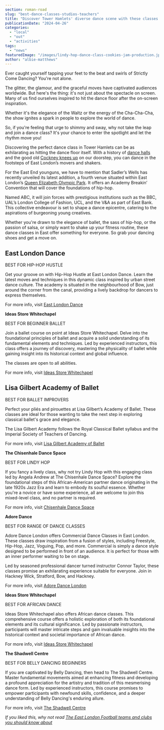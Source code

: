 ```yaml
---
section: roman-road
slug: "best-dance-classes-studios-teachers"
title: "Discover Tower Hamlets' diverse dance scene with these classes and courses"
publicationDate: "2024-04-26"
categories: 
  - "local"
  - "out"
  - "activities"
tags: 
  - "news"
featuredImage: "/images/lindy-hop-dance-class-cookies-jam-production.jpg"
author: "albie-matthews"
---
```


Ever caught yourself tapping your feet to the beat and swirls of Strictly Come Dancing? You're not alone.

The glitter, the glamour, and the graceful moves have captivated audiences worldwide. But here's the thing: it's not just about the spectacle on screen. Many of us find ourselves inspired to hit the dance floor after the on-screen inspiration. 

Whether it's the elegance of the Waltz or the energy of the Cha-Cha-Cha, the show ignites a spark in people to explore the world of dance. 

So, if you're feeling that urge to shimmy and sway, why not take the leap and join a dance class? It's your chance to enter the spotlight and let the rhythm move you!

Discovering the perfect dance class in Tower Hamlets can be as exhilarating as hitting the dance floor itself. With a history of [dance halls](https://www.jack-the-ripper-tour.com/generalnews/east-end-music-halls/) and the good old [Cockney knees up](https://romanroadlondon.com/knees-up-mother-brown-song-history/) on our doorstep, you can dance in the footsteps of East London’s movers and shakers. 

For the East End younguns, we have to mention that Sadler’s Wells has recently unveiled its latest addition, a fourth venue situated within East London’s [Queen Elizabeth Olympic Park](https://romanroadlondon.com/events/summer-at-queen-elizabeth-olympic-park/). It offers an Academy Breakin’ Convention that will cover the foundations of hip-hop. 

Named ABC, it will join forces with prestigious institutions such as the BBC, UAL’s London College of Fashion, UCL, and the V&A as part of East Bank. This collective endeavour is set to shape a dance epicentre, catering to the aspirations of burgeoning young creatives.

Whether you're drawn to the elegance of ballet, the sass of hip-hop, or the passion of salsa, or simply want to shake up your fitness routine, these dance classes in East offer something for everyone. So grab your dancing shoes and get a move on. 

## **East London Dance**

BEST FOR HIP-HOP HUSTLE

Get your groove on with Hip-Hop Hustle at East London Dance. Learn the latest moves and techniques in this dynamic class inspired by urban street dance culture. The academy is situated in the neighbourhood of Bow, just around the corner from the canal, providing a lively backdrop for dancers to express themselves.

For more info, visit [East London Dance](https://www.eastlondondance.org/classes/adult-street-dance-classes/) 

**Ideas Store Whitechapel**

BEST FOR BEGINNER BALLET

Join a ballet course on point at Ideas Store Whitechapel. Delve into the foundational principles of ballet and acquire a solid understanding of its fundamental elements and techniques. Led by experienced instructors, this class offers a journey of discovery, mastering the physicality of ballet while gaining insight into its historical context and global influence.

The classes are open to all abilities.

For more info, visit [Ideas Store Whitechapel](https://ebsontrackprospect-thc.tribal-ebs.com/Page/Prospectus_CourseOverview?uio_id=20590)

## **Lisa Gilbert Academy of Ballet**

BEST FOR BALLET IMPROVERS

Perfect your pliés and pirouettes at Lisa Gilbert’s Academy of Ballet. These classes are ideal for those wanting to take the next step in exploring classical ballet's grace and elegance. 

The Lisa Gilbert Academy follows the Royal Classical Ballet syllabus and the Imperial Society of Teachers of Dancing.

For more info, visit [Lisa Gilbert Academy of Ballet](https://lgacademy.co.uk/classes/)

**The Chisenhale Dance Space**

BEST FOR LINDY HOP

If you fancy a lively class, why not try Lindy Hop with this engaging class led by Angela Andrew at The Chisenhale Dance Space? Explore the foundational steps of this African-American partner dance originating in the late 1920s Jazz Era and learn to embody its soulful essence. Whether you're a novice or have some experience, all are welcome to join this mixed-level class, and no partner is required.

For more info, visit [Chisenhale Dance Space](https://www.chisenhaledancespace.co.uk/classes/lindyhopeastldn/)

**Adore Dance**

BEST FOR RANGE OF DANCE CLASSES

Adore Dance London offers Commercial Dance Classes in East London. These classes draw inspiration from a fusion of styles, including Freestyle, Hip-Hop, Jazz, Voguing, Pop, and more. Commercial is simply a dance style designed to be performed in front of an audience. It is perfect for those with an inner performer waiting to be on stage. 

Led by seasoned professional dancer turned instructor Connor Taylor, these classes promise an exhilarating experience suitable for everyone. Join in Hackney Wick, Stratford, Bow, and Hackney.

For more info, visit [Adore Dance London](https://www.adoredance.london/adult-commercial-hip-hop-dance-classes-lessons-east-london)

**Ideas Store Whitechapel**

BEST FOR AFRICAN DANCE

Ideas Store Whitechapel also offers African dance classes. This comprehensive course offers a holistic exploration of both its foundational elements and its cultural significance. Led by passionate instructors, participants will master intricate steps and gain invaluable insights into the historical context and societal importance of African dance.

For more info, visit [Ideas Store Whitechapel](https://ebsontrackprospect-thc.tribal-ebs.com/Page/Prospectus_CourseOverview?uio_id=20599)

**The Shadwell Centre**

BEST FOR BELLY DANCING BEGINNERS

If you are captivated by Belly Dancing, then head to The Shadwell Centre. Master fundamental movements aimed at enhancing fitness and developing a profound appreciation for the artistry and tradition of this mesmerising dance form. Led by experienced instructors, this course promises to empower participants with newfound skills, confidence, and a deeper understanding of Belly Dancing's enduring allure.

For more info, visit [The Shadwell Centre](https://ebsontrackprospect-thc.tribal-ebs.com/Page/Prospectus_CourseOverview?uio_id=20698)

_If you liked this, why not read_ [_The East London Football teams and clubs you should know about_](https://romanroadlondon.com/east-london-football-teams/)


